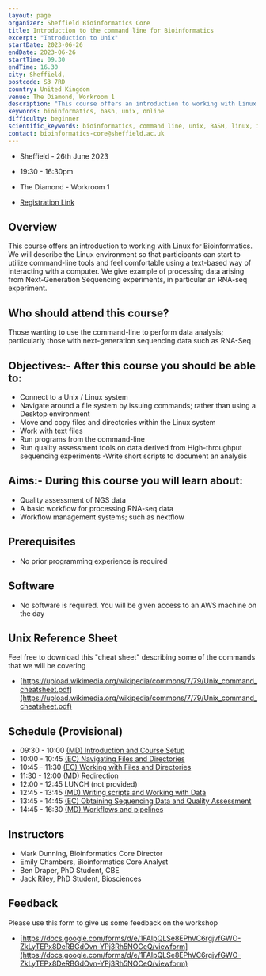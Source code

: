 ```yaml
---
layout: page
organizer: Sheffield Bioinformatics Core
title: Introduction to the command line for Bioinformatics
excerpt: "Introduction to Unix"
startDate: 2023-06-26
endDate: 2023-06-26
startTime: 09.30
endTime: 16.30
city: Sheffield,
postcode: S3 7RD
country: United Kingdom
venue: The Diamond, Workroom 1
description: "This course offers an introduction to working with Linux. We will describe the Linux environment so that participants can start to utilize command-line tools and feel comfortable using a text-based way of interacting with a computer. We will use a case study of dealing with next-generation sequencing data"
keywords: bioinformatics, bash, unix, online
difficulty: beginner
scientific_keywords: bioinformatics, command line, unix, BASH, linux, informatics
contact: bioinformatics-core@sheffield.ac.uk
---
```


- Sheffield - 26th June 2023
- 19:30 - 16:30pm
- The Diamond - Workroom 1

- [Registration Link](https://www.eventbrite.com/e/introduction-to-the-command-line-for-bioinformatics-tickets-609611884557)




## Overview

This course offers an introduction to working with Linux for Bioinformatics. We will describe the Linux environment so that participants can start to utilize command-line tools and feel comfortable using a text-based way of interacting with a computer. We give example of processing data arising from Next-Generation Sequencing experiments, in particular an RNA-seq experiment.



## Who should attend this course?

Those wanting to use the command-line to perform data analysis; particularly those with next-generation sequencing data such as RNA-Seq

## Objectives:- After this course you should be able to:

- Connect to a Unix / Linux system
- Navigate around a file system by issuing commands; rather than using a Desktop environment
- Move and copy files and directories within the Linux system
- Work with text files
- Run programs from the command-line
- Run quality assessment tools on data derived from High-throughput sequencing experiments
 -Write short scripts to document an analysis


## Aims:- During this course you will learn about:

- Quality assessment of NGS data
- A basic workflow for processing RNA-seq data
- Workflow management systems; such as nextflow


## Prerequisites

- No prior programming experience is required

## Software

- No software is required. You will be given access to an AWS machine on the day

## Unix Reference Sheet

Feel free to download this "cheat sheet" describing some of the commands that we will be covering

- [https://upload.wikimedia.org/wikipedia/commons/7/79/Unix_command_cheatsheet.pdf](https://upload.wikimedia.org/wikipedia/commons/7/79/Unix_command_cheatsheet.pdf)

## Schedule (Provisional)

- 09:30 - 10:00 [(MD) Introduction and Course Setup](https://sbc.shef.ac.uk/wr_bbsrc_dtp_analytics2_2023/part0.nb.html)
- 10:00 - 10:45 [(EC) Navigating Files and Directories](https://datacarpentry.org/shell-genomics/02-the-filesystem.html)
- 10:45 - 11:30 [(EC) Working with Files and Directories](https://datacarpentry.org/shell-genomics/03-working-with-files.html)
- 11:30 - 12:00 [(MD) Redirection](https://datacarpentry.org/shell-genomics/04-redirection.html)
- 12:00 - 12:45 LUNCH (not provided)
- 12:45 - 13:45 [(MD) Writing scripts and Working with Data](https://datacarpentry.org/shell-genomics/05-writing-scripts.html)
- 13:45 - 14:45 [(EC) Obtaining Sequencing Data and Quality Assessment](https://sbc.shef.ac.uk/wr_bbsrc_dtp_analytics2_2023/part2.nb.html)
- 14:45 - 16:30 [(MD) Workflows and pipelines](https://sbc.shef.ac.uk/wr_bbsrc_dtp_analytics2_2023/part3.nb.html)


## Instructors

- Mark Dunning, Bioinformatics Core Director
- Emily Chambers, Bioinformatics Core Analyst
- Ben Draper, PhD Student, CBE
- Jack Riley, PhD Student, Biosciences

## Feedback 

Please use this form to give us some feedback on the workshop

- [https://docs.google.com/forms/d/e/1FAIpQLSe8EPhVC6rgjvfGWO-ZkLyTEPx8DeRBGdOvn-YPj3Rh5NOCeQ/viewform](https://docs.google.com/forms/d/e/1FAIpQLSe8EPhVC6rgjvfGWO-ZkLyTEPx8DeRBGdOvn-YPj3Rh5NOCeQ/viewform)